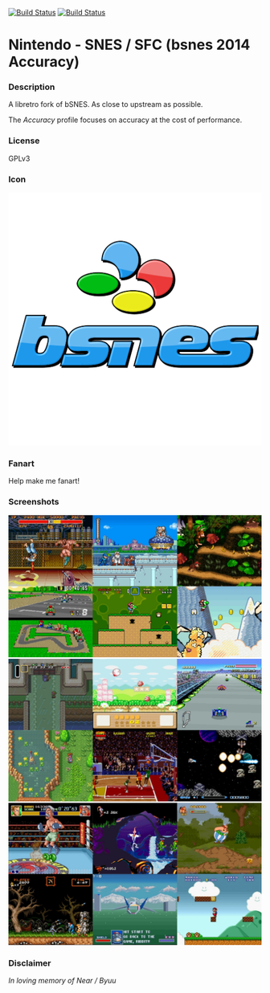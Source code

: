 [![Build Status](https://travis-ci.org/kodi-game/game.libretro.bsnes2014-accuracy.svg?branch=master)](https://travis-ci.org/kodi-game/game.libretro.bsnes2014-accuracy)
[![Build Status](https://ci.appveyor.com/api/projects/status/github/kodi-game/game.libretro.bsnes2014-accuracy?svg=true)](https://ci.appveyor.com/project/kodi-game/game-libretro-bsnes2014-accuracy)

# Nintendo - SNES / SFC (bsnes 2014 Accuracy)

### Description

A libretro fork of bSNES. As close to upstream as possible.

The *Accuracy* profile focuses on accuracy at the cost of performance.

### License

GPLv3

### Icon

![Icon](game.libretro.bsnes2014-accuracy/resources/icon.png)

### Fanart

Help make me fanart!

### Screenshots

![Screenshot](game.libretro.bsnes2014-accuracy/resources/screenshot-01.jpg)
![Screenshot](game.libretro.bsnes2014-accuracy/resources/screenshot-02.jpg)
![Screenshot](game.libretro.bsnes2014-accuracy/resources/screenshot-03.jpg)

### Disclaimer

*In loving memory of Near / Byuu*
